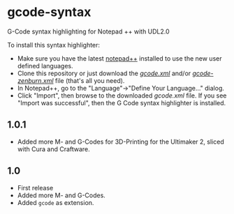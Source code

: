 gcode-syntax
============

G-Code syntax highlighting for Notepad ++ with UDL2.0

To install this syntax highlighter:

- Make sure you have the latest [notepad++](https://notepad-plus-plus.org/) installed to use the new user defined languages.
- Clone this repository or just download the [_gcode.xml_](https://github.com/foreachthing/gcode-syntax/blob/master/gcode.xml)  and/or [_gcode-zenburn.xml_](https://github.com/foreachthing/gcode-syntax/blob/master/gcode-zenburn.xml) file (that's all you need).
- In Notepad++, go to the "Language"->"Define Your Language..." dialog.
- Click "Import", then browse to the downloaded _gcode.xml_ file. If you see "Import was successful", then the G Code syntax highlighter is installed.

## 1.0.1
- Added more M- and G-Codes for 3D-Printing for the Ultimaker 2, sliced with Cura and Craftware.

## 1.0
- First release
- Added more M- and G-Codes.
- Added `gcode` as extension.

